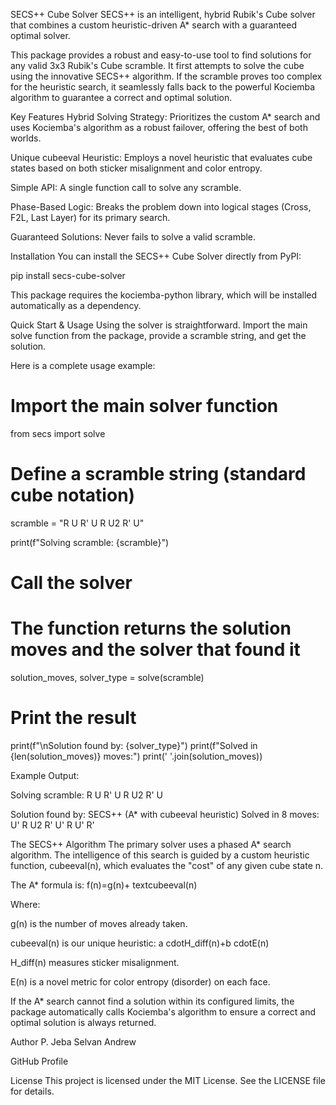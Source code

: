SECS++ Cube Solver
SECS++ is an intelligent, hybrid Rubik's Cube solver that combines a custom heuristic-driven A* search with a guaranteed optimal solver.

This package provides a robust and easy-to-use tool to find solutions for any valid 3x3 Rubik's Cube scramble. It first attempts to solve the cube using the innovative SECS++ algorithm. If the scramble proves too complex for the heuristic search, it seamlessly falls back to the powerful Kociemba algorithm to guarantee a correct and optimal solution.

Key Features
Hybrid Solving Strategy: Prioritizes the custom A* search and uses Kociemba's algorithm as a robust failover, offering the best of both worlds.

Unique cubeeval Heuristic: Employs a novel heuristic that evaluates cube states based on both sticker misalignment and color entropy.

Simple API: A single function call to solve any scramble.

Phase-Based Logic: Breaks the problem down into logical stages (Cross, F2L, Last Layer) for its primary search.

Guaranteed Solutions: Never fails to solve a valid scramble.

Installation
You can install the SECS++ Cube Solver directly from PyPI:

pip install secs-cube-solver

This package requires the kociemba-python library, which will be installed automatically as a dependency.

Quick Start & Usage
Using the solver is straightforward. Import the main solve function from the package, provide a scramble string, and get the solution.

Here is a complete usage example:

# Import the main solver function
from secs import solve

# Define a scramble string (standard cube notation)
scramble = "R U R' U R U2 R' U"

print(f"Solving scramble: {scramble}")

# Call the solver
# The function returns the solution moves and the solver that found it
solution_moves, solver_type = solve(scramble)

# Print the result
print(f"\nSolution found by: {solver_type}")
print(f"Solved in {len(solution_moves)} moves:")
print(' '.join(solution_moves))

Example Output:

Solving scramble: R U R' U R U2 R' U

Solution found by: SECS++ (A* with cubeeval heuristic)
Solved in 8 moves:
U' R U2 R' U' R U' R'

The SECS++ Algorithm
The primary solver uses a phased A* search algorithm. The intelligence of this search is guided by a custom heuristic function, cubeeval(n), which evaluates the "cost" of any given cube state n.

The A* formula is:
f(n)=g(n)+
textcubeeval(n)

Where:

g(n) is the number of moves already taken.

cubeeval(n) is our unique heuristic: a
cdotH_diff(n)+b
cdotE(n)

H_diff(n) measures sticker misalignment.

E(n) is a novel metric for color entropy (disorder) on each face.

If the A* search cannot find a solution within its configured limits, the package automatically calls Kociemba's algorithm to ensure a correct and optimal solution is always returned.

Author
P. Jeba Selvan Andrew

GitHub Profile

License
This project is licensed under the MIT License. See the LICENSE file for details.